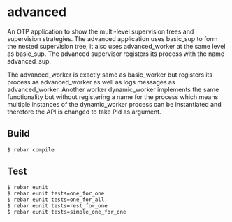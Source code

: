 advanced
=====

An OTP application to show the multi-level supervision trees and supervision strategies. The advanced application uses basic_sup to form the nested supervision tree, it also uses advanced_worker at the same level as basic_sup. The advanced supervisor registers its process with the name advanced_sup.

The advanced_worker is exactly same as basic_worker but registers its process as advanced_worker as well as logs messages as advanced_worker. Another worker dynamic_worker implements the same functionality but without registering a name for the process which means multiple instances of the dynamic_worker process can be instantiated and therefore the API is changed to take Pid as argument.

Build
-----

    $ rebar compile

Test
----

    $ rebar eunit
    $ rebar eunit tests=one_for_one
    $ rebar eunit tests=one_for_all
    $ rebar eunit tests=rest_for_one
    $ rebar eunit tests=simple_one_for_one